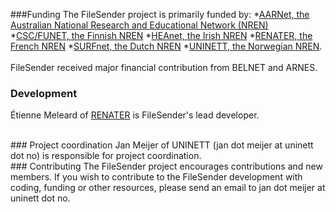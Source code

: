 ###Funding
The FileSender project is primarily funded by: 
*[AARNet, the Australian National Research and Educational Network (NREN)](http://www.aarnet.edu.au)
*[CSC/FUNET, the Finnish NREN](https://www.csc.fi/en/funet-network-services)
*[HEAnet, the Irish NREN](http://www.heanet.ie)
*[RENATER, the French NREN](http://www.renater.fr)
*[SURFnet, the Dutch NREN](http://www.surfnet.nl/)
*[UNINETT, the Norwegian NREN](http://www.uninett.no/).  
<br>
FileSender received major financial contribution from BELNET and ARNES. 

### Development
Étienne Meleard of [RENATER](http://www.renater.fr) is FileSender's lead developer.  

<br>
### Project coordination
Jan Meijer of UNINETT (jan dot meijer at uninett dot no) is responsible for project coordination.

<br>
### Contributing
The FileSender project encourages contributions and new members.  If you wish to contribute to the FileSender development with coding, funding or other resources, please send an email to jan dot meijer at uninett dot no.

